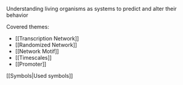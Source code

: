Understanding living organisms as systems to predict and alter their behavior

Covered themes:
- [[Transcription Network]]
- [[Randomized Network]]
- [[Network Motif]]
- [[Timescales]]
- [[Promoter]]

[[Symbols|Used symbols]]
